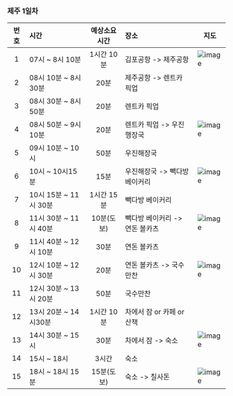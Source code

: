 ### 제주 1일차
|번호|시간|예상소요시간|장소|지도|
|:--:|:-----------|:-----:|:--|---|
|1|07시 ~ 8시 10분|1시간 10분|김포공항 -> 제주공항|![image](https://user-images.githubusercontent.com/33191974/133801619-0365edb1-9f76-40f2-b852-2e321139c8e7.png)|
|2|08시 10분 ~ 8시30분|20분|제주공항 -> 렌트카 픽업||
|3|08시 30분 ~ 8시 50분|20분|렌트카 픽업||
|4|08시 50분 ~ 9시 10분|20분|렌트카 픽업 -> 우진행장국|![image](https://user-images.githubusercontent.com/33191974/133801791-832b1bbf-5720-4198-aafe-30dd8d74d9a6.png)|
|5|09시 10분 ~ 10시|50분|우진해장국||
|6|10시 ~ 10시15분|15분|우진해장국 -> 빽다방 베이커리|![image](https://user-images.githubusercontent.com/33191974/133801891-e3ddb064-ffb8-44ca-b937-f803dc2a3c51.png)|
|7|10시 15분 ~ 11시 30분|1시간 15분|빽다방 베이커리||
|8|11시 30분 ~ 11시 40분|10분(도보)|빽다방 베이커리 -> 연돈 볼카츠|![image](https://user-images.githubusercontent.com/33191974/133801994-6f05251a-47cf-4b2e-9ccc-ef1d3cb3b69f.png)|
|9|11시 40분 ~ 12시 10분|30분|연돈 볼카츠||
|10|12시 10분 ~ 12시 30분|20분|연돈 볼카츠 -> 국수만찬|![image](https://user-images.githubusercontent.com/33191974/133802103-0517c730-898f-445f-b3c3-5a68b49b06e6.png)|
|11|12시 30분 ~ 13시 20분|50분|국수만찬||
|12|13시 20분 ~ 14시30분|1시간 10분|차에서 잠 or 카페 or 산책||
|13|14시 30분 ~ 15시|30분|차에서 잠 -> 숙소|![image](https://user-images.githubusercontent.com/33191974/133802245-a15232d0-81cc-4a6b-ad04-8ce9785ba3af.png)|
|14|15시 ~ 18시|3시간|숙소||
|15|18시 ~ 18시 15분|15분(도보)|숙소 -> 칠사돈|![image](https://user-images.githubusercontent.com/33191974/133802392-4b6d9cca-cf78-480a-9fea-4edfd65cfac6.png)|





